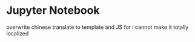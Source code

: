﻿# Jupyter Notebook

overwrite chinese translate to template and JS
for i cannot make it totally localized
